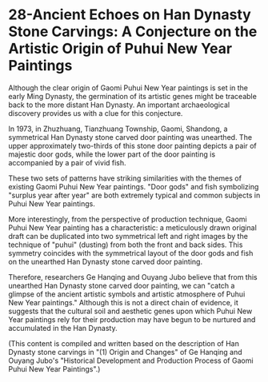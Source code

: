 # 28-Ancient Echoes on Han Dynasty Stone Carvings: A Conjecture on the Artistic Origin of Puhui New Year Paintings

Although the clear origin of Gaomi Puhui New Year paintings is set in the early Ming Dynasty, the germination of its artistic genes might be traceable back to the more distant Han Dynasty. An important archaeological discovery provides us with a clue for this conjecture.

In 1973, in Zhuzhuang, Tianzhuang Township, Gaomi, Shandong, a symmetrical Han Dynasty stone carved door painting was unearthed. The upper approximately two-thirds of this stone door painting depicts a pair of majestic door gods, while the lower part of the door painting is accompanied by a pair of vivid fish.

These two sets of patterns have striking similarities with the themes of existing Gaomi Puhui New Year paintings. "Door gods" and fish symbolizing "surplus year after year" are both extremely typical and common subjects in Puhui New Year paintings.

More interestingly, from the perspective of production technique, Gaomi Puhui New Year painting has a characteristic: a meticulously drawn original draft can be duplicated into two symmetrical left and right images by the technique of "puhui" (dusting) from both the front and back sides. This symmetry coincides with the symmetrical layout of the door gods and fish on the unearthed Han Dynasty stone carved door painting.

Therefore, researchers Ge Hanqing and Ouyang Jubo believe that from this unearthed Han Dynasty stone carved door painting, we can "catch a glimpse of the ancient artistic symbols and artistic atmosphere of Puhui New Year paintings." Although this is not a direct chain of evidence, it suggests that the cultural soil and aesthetic genes upon which Puhui New Year paintings rely for their production may have begun to be nurtured and accumulated in the Han Dynasty.

(This content is compiled and written based on the description of Han Dynasty stone carvings in "(1) Origin and Changes" of Ge Hanqing and Ouyang Jubo's "Historical Development and Production Process of Gaomi Puhui New Year Paintings".)

